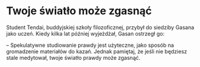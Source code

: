 # Twoje światło może zgasnąć

Student Tendai, buddyjskiej szkoły filozoficznej, przybył do siedziby Gasana jako uczeń. Kiedy kilka lat później wyjeżdżał, Gasan ostrzegł go:

– Spekulatywne studiowanie prawdy jest użyteczne, jako sposób na gromadzenie materiałów do kazań. Jednak pamiętaj, że jeśli nie będziesz stale medytował, twoje światło prawdy może zgasnąć.

